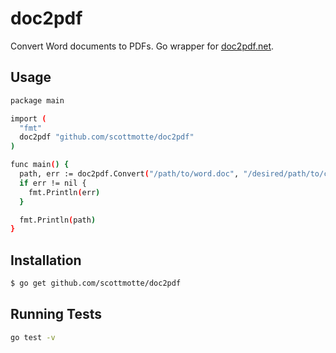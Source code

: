 # doc2pdf

Convert Word documents to PDFs. Go wrapper for [doc2pdf.net](http://doc2pdf.net). 

## Usage

```bash
package main

import (
  "fmt"
  doc2pdf "github.com/scottmotte/doc2pdf"
)

func main() {
  path, err := doc2pdf.Convert("/path/to/word.doc", "/desired/path/to/converted.pdf")
  if err != nil {
    fmt.Println(err)
  }

  fmt.Println(path)
}
```

## Installation

```bash
$ go get github.com/scottmotte/doc2pdf
```

## Running Tests

```bash
go test -v
```
